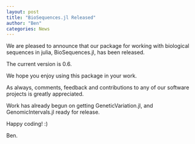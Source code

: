 ```yaml
---
layout: post
title: "BioSequences.jl Released"
author: "Ben"
categories: News
---
```


We are pleased to announce that our package for working with biological
sequences in julia, BioSequences.jl, has been released.

The current version is 0.6.

We hope you enjoy using this package in your work.

As always, comments, feedback and contributions to any of our software projects
is greatly appreciated.

Work has already begun on getting GeneticVariation.jl, and GenomicIntervals.jl
ready for release.

Happy coding! :)

Ben.
